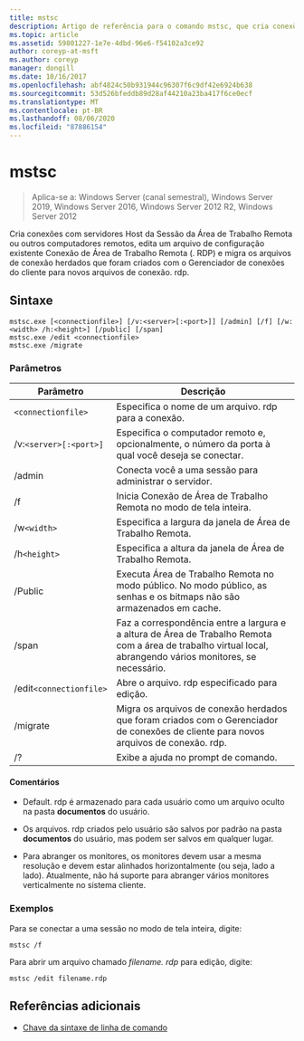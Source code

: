 ```yaml
---
title: mstsc
description: Artigo de referência para o comando mstsc, que cria conexões com Host da Sessão da Área de Trabalho Remota servidores ou outros computadores remotos, edita um arquivo de configuração existente do Conexão de Área de Trabalho Remota (. RDP) e migra os arquivos de conexão herdados que foram criados com o Gerenciador de conexões do cliente para novos arquivos de conexão. rdp.
ms.topic: article
ms.assetid: 59801227-1e7e-4dbd-96e6-f54102a3ce92
author: coreyp-at-msft
ms.author: coreyp
manager: dongill
ms.date: 10/16/2017
ms.openlocfilehash: abf4824c50b931944c96307f6c9df42e6924b638
ms.sourcegitcommit: 53d526bfeddb89d28af44210a23ba417f6ce0ecf
ms.translationtype: MT
ms.contentlocale: pt-BR
ms.lasthandoff: 08/06/2020
ms.locfileid: "87886154"
---
```

# <a name="mstsc"></a>mstsc

> Aplica-se a: Windows Server (canal semestral), Windows Server 2019, Windows Server 2016, Windows Server 2012 R2, Windows Server 2012

Cria conexões com servidores Host da Sessão da Área de Trabalho Remota ou outros computadores remotos, edita um arquivo de configuração existente Conexão de Área de Trabalho Remota (. RDP) e migra os arquivos de conexão herdados que foram criados com o Gerenciador de conexões do cliente para novos arquivos de conexão. rdp.

## <a name="syntax"></a>Sintaxe

```
mstsc.exe [<connectionfile>] [/v:<server>[:<port>]] [/admin] [/f] [/w:<width> /h:<height>] [/public] [/span]
mstsc.exe /edit <connectionfile>
mstsc.exe /migrate
```

### <a name="parameters"></a>Parâmetros

| Parâmetro | Descrição |
| --------- | ------------|
| `<connectionfile>` | Especifica o nome de um arquivo. rdp para a conexão. |
| /v:`<server>[:<port>]` | Especifica o computador remoto e, opcionalmente, o número da porta à qual você deseja se conectar. |
| /admin | Conecta você a uma sessão para administrar o servidor. |
| /f | Inicia Conexão de Área de Trabalho Remota no modo de tela inteira. |
| /w`<width>` | Especifica a largura da janela de Área de Trabalho Remota. |
| /h`<height>` | Especifica a altura da janela de Área de Trabalho Remota. |
| /Public | Executa Área de Trabalho Remota no modo público. No modo público, as senhas e os bitmaps não são armazenados em cache. |
| /span | Faz a correspondência entre a largura e a altura de Área de Trabalho Remota com a área de trabalho virtual local, abrangendo vários monitores, se necessário. |
| /edit`<connectionfile>` | Abre o arquivo. rdp especificado para edição. |
| /migrate | Migra os arquivos de conexão herdados que foram criados com o Gerenciador de conexões de cliente para novos arquivos de conexão. rdp. |
| /? | Exibe a ajuda no prompt de comando. |

#### <a name="remarks"></a>Comentários

- Default. rdp é armazenado para cada usuário como um arquivo oculto na pasta **documentos** do usuário.

- Os arquivos. rdp criados pelo usuário são salvos por padrão na pasta **documentos** do usuário, mas podem ser salvos em qualquer lugar.

- Para abranger os monitores, os monitores devem usar a mesma resolução e devem estar alinhados horizontalmente (ou seja, lado a lado). Atualmente, não há suporte para abranger vários monitores verticalmente no sistema cliente.

### <a name="examples"></a>Exemplos

Para se conectar a uma sessão no modo de tela inteira, digite:

```
mstsc /f
```

Para abrir um arquivo chamado *filename. rdp* para edição, digite:

```
mstsc /edit filename.rdp
```

## <a name="additional-references"></a>Referências adicionais

- [Chave da sintaxe de linha de comando](command-line-syntax-key.md)
